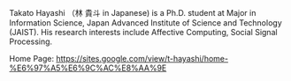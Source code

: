 Takato Hayashi （林 貴斗 in Japanese) is a Ph.D. student at Major in Information Science, Japan Advanced Institute of Science and Technology (JAIST). His research interests include Affective Computing, Social Signal Processing.

Home Page: https://sites.google.com/view/t-hayashi/home-%E6%97%A5%E6%9C%AC%E8%AA%9E
